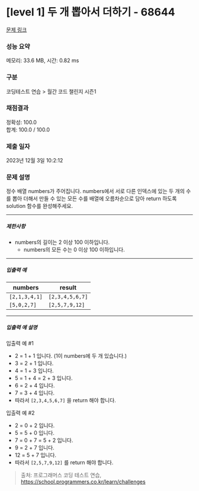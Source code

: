 # [level 1] 두 개 뽑아서 더하기 - 68644 

[문제 링크](https://school.programmers.co.kr/learn/courses/30/lessons/68644) 

### 성능 요약

메모리: 33.6 MB, 시간: 0.82 ms

### 구분

코딩테스트 연습 > 월간 코드 챌린지 시즌1

### 채점결과

정확성: 100.0<br/>합계: 100.0 / 100.0

### 제출 일자

2023년 12월 3일 10:2:12

### 문제 설명

<p style="user-select: auto !important;">정수 배열 numbers가 주어집니다. numbers에서 서로 다른 인덱스에 있는 두 개의 수를 뽑아 더해서 만들 수 있는 모든 수를 배열에 오름차순으로 담아 return 하도록 solution 함수를 완성해주세요.</p>

<hr style="user-select: auto !important;">

<h5 style="user-select: auto !important;">제한사항</h5>

<ul style="user-select: auto !important;">
<li style="user-select: auto !important;">numbers의 길이는 2 이상 100 이하입니다.

<ul style="user-select: auto !important;">
<li style="user-select: auto !important;">numbers의 모든 수는 0 이상 100 이하입니다.</li>
</ul></li>
</ul>

<hr style="user-select: auto !important;">

<h5 style="user-select: auto !important;">입출력 예</h5>
<table class="table" style="user-select: auto !important;">
        <thead style="user-select: auto !important;"><tr style="user-select: auto !important;">
<th style="user-select: auto !important;">numbers</th>
<th style="user-select: auto !important;">result</th>
</tr>
</thead>
        <tbody style="user-select: auto !important;"><tr style="user-select: auto !important;">
<td style="user-select: auto !important;"><code style="user-select: auto !important;">[2,1,3,4,1]</code></td>
<td style="user-select: auto !important;"><code style="user-select: auto !important;">[2,3,4,5,6,7]</code></td>
</tr>
<tr style="user-select: auto !important;">
<td style="user-select: auto !important;"><code style="user-select: auto !important;">[5,0,2,7]</code></td>
<td style="user-select: auto !important;"><code style="user-select: auto !important;">[2,5,7,9,12]</code></td>
</tr>
</tbody>
      </table>
<hr style="user-select: auto !important;">

<h5 style="user-select: auto !important;">입출력 예 설명</h5>

<p style="user-select: auto !important;">입출력 예 #1</p>

<ul style="user-select: auto !important;">
<li style="user-select: auto !important;">2 = 1 + 1 입니다. (1이 numbers에 두 개 있습니다.)</li>
<li style="user-select: auto !important;">3 = 2 + 1 입니다.</li>
<li style="user-select: auto !important;">4 = 1 + 3 입니다.</li>
<li style="user-select: auto !important;">5 = 1 + 4 = 2 + 3 입니다.</li>
<li style="user-select: auto !important;">6 = 2 + 4 입니다.</li>
<li style="user-select: auto !important;">7 = 3 + 4 입니다.</li>
<li style="user-select: auto !important;">따라서 <code style="user-select: auto !important;">[2,3,4,5,6,7]</code> 을 return 해야 합니다.</li>
</ul>

<p style="user-select: auto !important;">입출력 예 #2</p>

<ul style="user-select: auto !important;">
<li style="user-select: auto !important;">2 = 0 + 2 입니다.</li>
<li style="user-select: auto !important;">5 = 5 + 0 입니다.</li>
<li style="user-select: auto !important;">7 = 0 + 7 = 5 + 2 입니다.</li>
<li style="user-select: auto !important;">9 = 2 + 7 입니다.</li>
<li style="user-select: auto !important;">12 = 5 + 7 입니다.</li>
<li style="user-select: auto !important;">따라서 <code style="user-select: auto !important;">[2,5,7,9,12]</code> 를 return 해야 합니다.</li>
</ul>


> 출처: 프로그래머스 코딩 테스트 연습, https://school.programmers.co.kr/learn/challenges